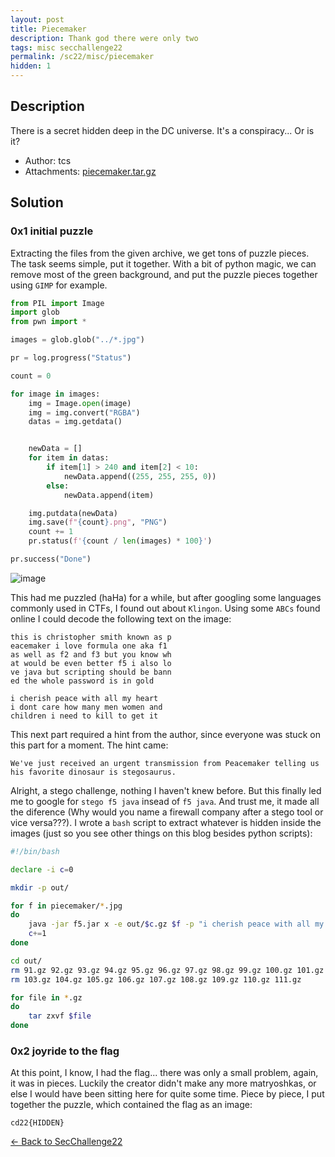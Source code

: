 ```yaml
---
layout: post
title: Piecemaker
description: Thank god there were only two
tags: misc secchallenge22
permalink: /sc22/misc/piecemaker
hidden: 1
---
```


## Description

There is a secret hidden deep in the DC universe. It's a conspiracy... Or is it?

- Author: tcs
- Attachments: [piecemaker.tar.gz](/media/sc22/misc/piecemaker/piecemaker.tar.gz)

## Solution

### 0x1 initial puzzle

Extracting the files from the given archive, we get tons of puzzle pieces. The task seems simple, put it together. With a bit of python magic, we can remove most of the green background, and put the puzzle pieces together using `GIMP` for example.
```python
from PIL import Image
import glob
from pwn import *

images = glob.glob("../*.jpg")

pr = log.progress("Status")

count = 0

for image in images:
    img = Image.open(image)
    img = img.convert("RGBA")
    datas = img.getdata()


    newData = []
    for item in datas:
        if item[1] > 240 and item[2] < 10:
            newData.append((255, 255, 255, 0))
        else:
            newData.append(item)

    img.putdata(newData)
    img.save(f"{count}.png", "PNG")
    count += 1
    pr.status(f'{count / len(images) * 100}')

pr.success("Done")
```

![image](/media/sc22/misc/piecemaker/puzzle.png)

This had me puzzled (haHa) for a while, but after googling some languages commonly used in CTFs, I found out about `Klingon`. Using some `ABCs` found online I could decode the following text on the image:
```
this is christopher smith known as p
eacemaker i love formula one aka f1
as well as f2 and f3 but you know wh
at would be even better f5 i also lo
ve java but scripting should be bann
ed the whole password is in gold

i cherish peace with all my heart
i dont care how many men women and
children i need to kill to get it
```

This next part required a hint from the author, since everyone was stuck on this part for a moment. The hint came:
```
We've just received an urgent transmission from Peacemaker telling us his favorite dinosaur is stegosaurus.
```
Alright, a stego challenge, nothing I haven't knew before. But this finally led me to google for `stego f5 java` insead of `f5 java`. And trust me, it made all the diference (Why would you name a firewall company after a stego tool or vice versa???). I wrote a `bash` script to extract whatever is hidden inside the images (just so you see other things on this blog besides python scripts):
```bash
#!/bin/bash

declare -i c=0

mkdir -p out/

for f in piecemaker/*.jpg
do
	java -jar f5.jar x -e out/$c.gz $f -p "i cherish peace with all my heart i dont care how many men women and children i need to kill to get it";
	c+=1	
done

cd out/
rm 91.gz 92.gz 93.gz 94.gz 95.gz 96.gz 97.gz 98.gz 99.gz 100.gz 101.gz 102.gz
rm 103.gz 104.gz 105.gz 106.gz 107.gz 108.gz 109.gz 110.gz 111.gz

for file in *.gz
do
	tar zxvf $file
done
```

### 0x2 joyride to the flag

At this point, I know, I had the flag... there was only a small problem, again, it was in pieces. Luckily the creator didn't make any more matryoshkas, or else I would have been sitting here for quite some time.
Piece by piece, I put together the puzzle, which contained the flag as an image:
```
cd22{HIDDEN}
```

[&#8592; Back to SecChallenge22](/sc22)
